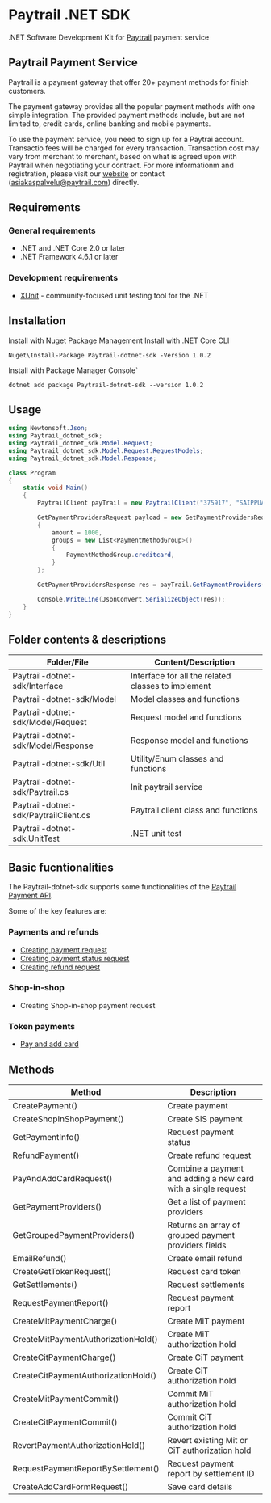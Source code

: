 # Paytrail .NET SDK

.NET Software Development Kit for [Paytrail](https://www.paytrail.com/) payment service

## Paytrail Payment Service

Paytrail is a payment gateway that offer 20+ payment methods for finish customers.

The payment gateway provides all the popular payment methods with one simple integration. The provided payment methods include, but are not limited to, credit cards, online banking and mobile payments.

To use the payment service, you need to sign up for a Paytrai account. Transactio fees will be charged for every transaction. Transaction cost may vary from merchant to merchant, based on what is agreed upon with Paytrail when negotiating your contract. For more informationm and registration, please visit our [website](https://www.paytrail.com/) or contact (asiakaspalvelu@paytrail.com) directly.

## Requirements

### General requirements

- .NET and .NET Core 2.0 or later
- .NET Framework 4.6.1 or later

### Development requirements

- [XUnit](https://xunit.net/) - community-focused unit testing tool for the .NET

## Installation

Install with Nuget Package Management
Install with .NET Core CLI

```
Nuget\Install-Package Paytrail-dotnet-sdk -Version 1.0.2
```

Install with Package Manager Console`

```
dotnet add package Paytrail-dotnet-sdk --version 1.0.2
```

## Usage

```c#
using Newtonsoft.Json;
using Paytrail_dotnet_sdk;
using Paytrail_dotnet_sdk.Model.Request;
using Paytrail_dotnet_sdk.Model.Request.RequestModels;
using Paytrail_dotnet_sdk.Model.Response;

class Program
{
    static void Main()
    {
        PaytrailClient payTrail = new PaytrailClient("375917", "SAIPPUAKAUPPIAS", "xxx");

        GetPaymentProvidersRequest payload = new GetPaymentProvidersRequest
        {
            amount = 1000,
            groups = new List<PaymentMethodGroup>()
            {
                PaymentMethodGroup.creditcard,
            }
        };

        GetPaymentProvidersResponse res = payTrail.GetPaymentProviders(payload);

        Console.WriteLine(JsonConvert.SerializeObject(res));
    }
}
```

## Folder contents & descriptions

| Folder/File                           | Content/Description                                |
| ------------------------------------- | -------------------------------------------------- |
| Paytrail-dotnet-sdk/Interface         | Interface for all the related classes to implement |
| Paytrail-dotnet-sdk/Model             | Model classes and functions                        |
| Paytrail-dotnet-sdk/Model/Request     | Request model and functions                        |
| Paytrail-dotnet-sdk/Model/Response    | Response model and functions                       |
| Paytrail-dotnet-sdk/Util              | Utility/Enum classes and functions                 |
| Paytrail-dotnet-sdk/Paytrail.cs       | Init paytrail service                              |
| Paytrail-dotnet-sdk/PaytrailClient.cs | Paytrail client class and functions                |
| Paytrail-dotnet-sdk.UnitTest          | .NET unit test                                     |

## Basic fucntionalities

The Paytrail-dotnet-sdk supports some functionalities of the [Paytrail Payment API](https://docs.paytrail.com/#/).

Some of the key features are:

### Payments and refunds

- [Creating payment request](https://docs.paytrail.com/#/?id=create)
- [Creating payment status request](https://docs.paytrail.com/#/?id=get)
- [Creating refund request](https://docs.paytrail.com/#/?id=refund)

### Shop-in-shop

- Creating Shop-in-shop payment request

### Token payments

- [Pay and add card](https://docs.paytrail.com/#/?id=pay-and-add-card)

## Methods

| Method                              | Description                                                   |
| ----------------------------------- | ------------------------------------------------------------- |
| CreatePayment()                     | Create payment                                                |
| CreateShopInShopPayment()           | Create SiS payment                                            |
| GetPaymentInfo()                    | Request payment status                                        |
| RefundPayment()                     | Create refund request                                         |
| PayAndAddCardRequest()              | Combine a payment and adding a new card with a single request |
| GetPaymentProviders()               | Get a list of payment providers                               |
| GetGroupedPaymentProviders()        | Returns an array of grouped payment providers fields          |
| EmailRefund()                       | Create email refund                                           |
| CreateGetTokenRequest()             | Request card token                                            |
| GetSettlements()                    | Request settlements                                           |
| RequestPaymentReport()              | Request payment report                                        |
| CreateMitPaymentCharge()            | Create MiT payment                                            |
| CreateMitPaymentAuthorizationHold() | Create MiT authorization hold                                 |
| CreateCitPaymentCharge()            | Create CiT payment                                            |
| CreateCitPaymentAuthorizationHold() | Create CiT authorization hold                                 |
| CreateMitPaymentCommit()            | Commit MiT authorization hold                                 |
| CreateCitPaymentCommit()            | Commit CiT authorization hold                                 |
| RevertPaymentAuthorizationHold()    | Revert existing Mit or CiT authorization hold                 |
| RequestPaymentReportBySettlement()  | Request payment report by settlement ID                       |
| CreateAddCardFormRequest()          | Save card details                                             |
